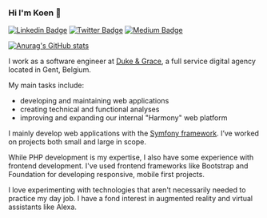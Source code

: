 ### Hi I'm Koen 👋
[![Linkedin Badge](https://img.shields.io/badge/-koen.vinken-blue?style=flat&logo=Linkedin&logoColor=white&link=https://www.linkedin.com/in/koen-vinken/)](https://www.linkedin.com/in/koen-vinken/)
[![Twitter Badge](https://img.shields.io/badge/-@ikoene-1ca0f1?style=flat&labelColor=1ca0f1&logo=twitter&logoColor=white&link=https://twitter.com/ikoene)](https://twitter.com/ikoene)
[![Medium Badge](https://img.shields.io/badge/-@koenvinken-000000?style=flat&labelColor=000000&logo=Medium&link=https://medium.com/@koenvinken)](https://medium.com/@koenvinken)

[![Anurag's GitHub stats](https://github-readme-stats.vercel.app/api?username=ikoene)](https://github.com/ikoene/github-readme-stats)


I work as a software engineer at [Duke & Grace](https://www.dukeandgrace.com/), a full service digital agency located in Gent, Belgium.

My main tasks include:

* developing and maintaining web applications
* creating technical and functional analyses
* improving and expanding our internal "Harmony" web platform

I mainly develop web applications with the [Symfony framework](https://github.com/symfony/symfony). I’ve worked on projects both small and large in scope.

While PHP development is my expertise, I also have some experience with frontend development. I've used frontend frameworks like Bootstrap and Foundation for developing responsive, mobile first projects.

I love experimenting with technologies that aren't necessarily needed to practice my day job. I have a fond interest in augmented reality and virtual assistants like Alexa.
